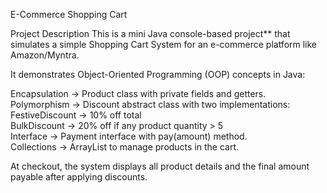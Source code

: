 E-Commerce Shopping Cart 

Project Description
This is a mini Java console-based project** that simulates a simple Shopping Cart System for an e-commerce platform like Amazon/Myntra.  

It demonstrates Object-Oriented Programming (OOP) concepts in Java:

Encapsulation → Product class with private fields and getters.  
Polymorphism → Discount abstract class with two implementations:
FestiveDiscount → 10% off total  
BulkDiscount → 20% off if any product quantity > 5  
Interface → Payment interface with pay(amount) method.  
Collections → ArrayList to manage products in the cart.  

At checkout, the system displays all product details and the final amount payable after applying discounts.

